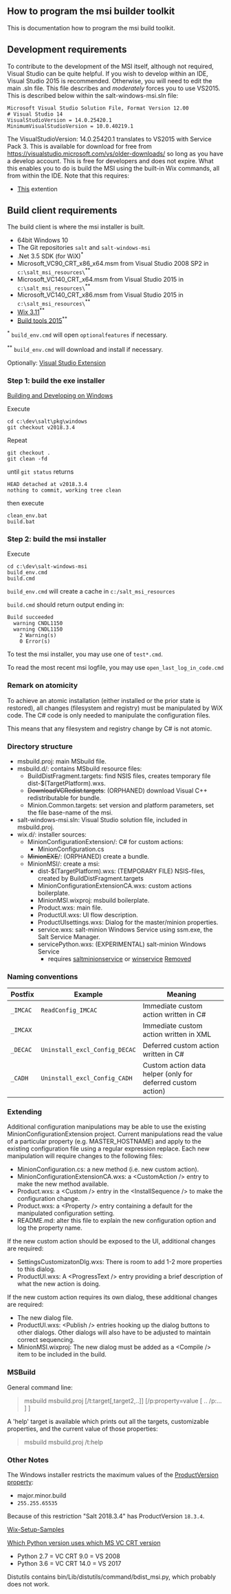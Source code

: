 ## How to program the msi builder toolkit

This is documentation how to program the msi build toolkit.


## Development requirements

To contribute to the development of the MSI itself, although not required, Visual Studio can be quite helpful.
If you wish to develop within an IDE, Visual Studio 2015 is recommended. Otherwise, you will need to edit the
main .sln file. This file describes and *moderately* forces you to use VS2015. This is described below within
the salt-windows-msi.sln file:
```
Microsoft Visual Studio Solution File, Format Version 12.00
# Visual Studio 14
VisualStudioVersion = 14.0.25420.1
MinimumVisualStudioVersion = 10.0.40219.1
```  
The VisualStudioVersion: 14.0.25420.1 translates to VS2015 with Service Pack 3. This is available for download
for free from https://visualstudio.microsoft.com/vs/older-downloads/ so long as you have a develop account. This
is free for developers and does not expire. What this enables you to do is build the MSI using the built-in Wix
commands, all from within the IDE. Note that this requires:
 - [This](https://marketplace.visualstudio.com/items?itemName=WixToolset.WixToolsetVisualStudio2015Extension)
 extention 


## Build client requirements

The build client is where the msi installer is built.

- 64bit Windows 10
- The Git repositories `salt` and `salt-windows-msi`
- .Net 3.5 SDK (for WiX)<sup>*</sup>
- Microsoft_VC90_CRT_x86_x64.msm from Visual Studio 2008 SP2 in `c:\salt_msi_resources\`<sup>**</sup>
- Microsoft_VC140_CRT_x64.msm from Visual Studio 2015 in `c:\salt_msi_resources\`<sup>**</sup>
- Microsoft_VC140_CRT_x86.msm from Visual Studio 2015 in `c:\salt_msi_resources\`<sup>**</sup>
- [Wix 3.11](http://wixtoolset.org/releases/)<sup>**</sup>
- [Build tools 2015](https://www.microsoft.com/en-US/download/confirmation.aspx?id=48159)<sup>**</sup>

<sup>*</sup> `build_env.cmd` will open `optionalfeatures` if necessary.

<sup>**</sup> `build_env.cmd` will download and install if necessary.

Optionally: [Visual Studio Extension](https://marketplace.visualstudio.com/items?itemName=WixToolset.WiXToolset)

### Step 1: build the exe installer

[Building and Developing on Windows](https://docs.saltstack.com/en/latest/topics/installation/windows.html#building-and-developing-on-windows)

Execute

    cd c:\dev\salt\pkg\windows
    git checkout v2018.3.4

Repeat

    git checkout .
    git clean -fd

until `git status` returns

    HEAD detached at v2018.3.4
    nothing to commit, working tree clean

then execute 

    clean_env.bat
    build.bat

### Step 2: build the msi installer

Execute

    cd c:\dev\salt-windows-msi
    build_env.cmd
    build.cmd

`build_env.cmd` will create a cache in `c:/salt_msi_resources`

`build.cmd` should return output ending in:

    Build succeeded
      warning CNDL1150
      warning CNDL1150
        2 Warning(s)
        0 Error(s)

To test the msi installer, you may use one of `test*.cmd`.

To read the most recent msi logfile, you may use `open_last_log_in_code.cmd`


### Remark on atomicity 

To achieve an atomic installation (either installed or the prior state is restored), all changes (filesystem and registry) must be manipulated by WiX code.
The C# code is only needed to manipulate the configuration files. 

This means that any filesystem and registry change by C# is not atomic.

### Directory structure

- msbuild.proj: main MSbuild file.
- msbuild.d/: contains MSbuild resource files:
  - BuildDistFragment.targets: find NSIS files, creates temporary file dist-$(TargetPlatform).wxs.
  - ~~DownloadVCRedist.targets~~: (ORPHANED) download Visual C++ redistributable for bundle.
  - Minion.Common.targets: set version and platform parameters, set the file base-name of the msi.
- salt-windows-msi.sln: Visual Studio solution file, included in msbuild.proj.
- wix.d/: installer sources:
  - MinionConfigurationExtension/: C# for custom actions:
    - MinionConfiguration.cs
  - ~~MinionEXE~~/: (ORPHANED) create a bundle.
  - MinionMSI/: create a msi:
    - dist-$(TargetPlatform).wxs: (TEMPORARY FILE) NSIS-files, created by BuildDistFragment.targets
    - MinionConfigurationExtensionCA.wxs: custom actions boilerplate.
    - MinionMSI.wixproj: msbuild boilerplate.
    - Product.wxs: main file.
    - ProductUI.wxs: UI flow description.
    - ProductUIsettings.wxs: Dialog for the master/minion properties.
    - service.wxs: salt-minion Windows Service using ssm.exe, the Salt Service Manager.
    - servicePython.wxs: (EXPERIMENTAL) salt-minion Windows Service
      - requires [saltminionservice](https://github.com/saltstack/salt/blob/167cdb344732a6b85e6421115dd21956b71ba25a/salt/utils/saltminionservice.py) or [winservice](https://github.com/saltstack/salt/blob/3fb24929c6ebc3bfbe2a06554367f8b7ea980f5e/salt/utils/winservice.py) [Removed](https://github.com/saltstack/salt/commit/8c01aacd9b4d6be2e8cf991e3309e2a378737ea0)

### Naming conventions

Postfix  | Example                            | Meaning
-------- | ---------------------------------- | -------
`_IMCAC` | `ReadConfig_IMCAC`                 | Immediate custom action written in C#
`_IMCAX` |                                    | Immediate custom action written in XML
`_DECAC` | `Uninstall_excl_Config_DECAC`      | Deferred custom action written in C#
`_CADH`  | `Uninstall_excl_Config_CADH`       | Custom action data helper (only for deferred custom action)

### Extending

Additional configuration manipulations may be able to use the existing
MinionConfigurationExtension project. Current manipulations read the
value of a particular property (e.g. MASTER\_HOSTNAME) and apply to the
existing configuration file using a regular expression replace. Each new
manipulation will require changes to the following files:

- MinionConfiguration.cs: a new method (i.e. new custom action).
- MinionConfigurationExtensionCA.wxs: a &lt;CustomAction /&gt; entry to
  make the new method available.
- Product.wxs: a &lt;Custom /&gt; entry in the &lt;InstallSequence /&gt;
  to make the configuration change.
- Product.wxs: a &lt;Property /&gt; entry containing a default for the
  manipulated configuration setting.
- README.md: alter this file to explain the new configuration option and
  log the property name.

If the new custom action should be exposed to the UI, additional changes
are required:

- SettingsCustomizatonDlg.wxs: There is room to add 1-2 more properties to this dialog.
- ProductUI.wxs: A &lt;ProgressText /&gt; entry providing a brief description of what the new action is doing.

If the new custom action requires its own dialog, these additional changes are required:

- The new dialog file.
- ProductUI.wxs: &lt;Publish /&gt; entries hooking up the dialog buttons to other dialogs.
  Other dialogs will also have to be adjusted to maintain correct sequencing.
- MinionMSI.wixproj: The new dialog must be added as a &lt;Compile /&gt; item to be included in the build.

### MSBuild

General command line:

> msbuild msbuild.proj \[/t:target[,target2,..]] \[/p:property=value [ .. /p:... ] ]

A 'help' target is available which prints out all the targets, customizable
properties, and the current value of those properties:

> msbuild msbuild.proj /t:help

### Other Notes

The Windows installer restricts the maximum values of the [ProductVersion property](https://docs.microsoft.com/en-us/windows/win32/msi/productversion): 

- major.minor.build 
- `255.255.65535`

Because of this restriction "Salt 2018.3.4" has ProductVersion `18.3.4`.

[Wix-Setup-Samples](https://github.com/deepak-rathi/Wix-Setup-Samples)

[Which Python version uses which MS VC CRT version](https://wiki.python.org/moin/WindowsCompilers)

- Python 2.7 = VC CRT 9.0 = VS 2008  
- Python 3.6 = VC CRT 14.0 = VS 2017

Distutils contains bin/Lib/distutils/command/bdist_msi.py, which probably does not work.
